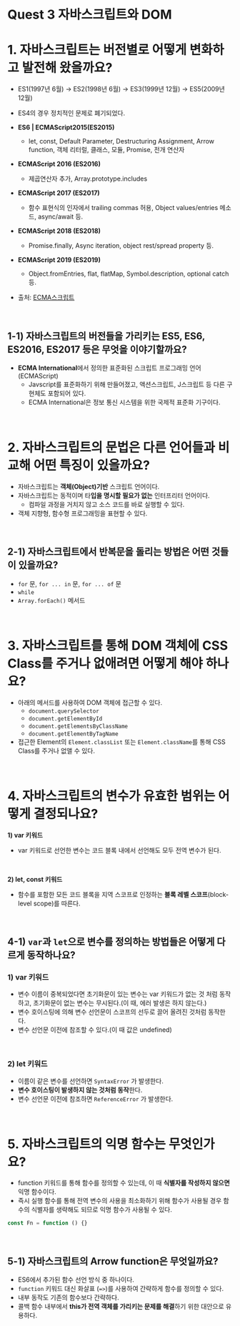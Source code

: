 # Quest 3 자바스크립트와 DOM

# 1. 자바스크립트는 버전별로 어떻게 변화하고 발전해 왔을까요?

- ES1(1997년 6월) → ES2(1998년 6월) → ES3(1999년 12월) → ES5(2009년 12월)
- ES4의 경우 정치적인 문제로 폐기되었다.
- **ES6 | ECMAScript2015(ES2015)**
    - let, const, Default Parameter, Destructuring Assignment, Arrow function, 객체 리터럴, 클래스, 모듈, Promise, 전개 연산자
- **ECMAScript 2016 (ES2016)**
    - 제곱연산자 추가, Array.prototype.includes
- **ECMAScript 2017 (ES2017)**
    - 함수 표현식의 인자에서 trailing commas 허용, Object values/entries 메소드, async/await 등.
- **ECMAScript 2018 (ES2018)**
    - Promise.finally, Async iteration, object rest/spread property 등.
- **ECMAScript 2019 (ES2019)**
    - Object.fromEntries, flat, flatMap, Symbol.description, optional catch 등.

- 출처: [ECMA스크립트](https://ko.wikipedia.org/wiki/ECMA%EC%8A%A4%ED%81%AC%EB%A6%BD%ED%8A%B8)

<br />

## 1-1) 자바스크립트의 버전들을 가리키는 ES5, ES6, ES2016, ES2017 등은 무엇을 이야기할까요?

- **ECMA International**에서 정의한 표준화된 스크립트 프로그래밍 언어(ECMAScript)
    - Javscript를 표준화하기 위해 만들어졌고, 액션스크립트, J스크립트 등 다른 구현체도 포함되어 있다.
    - ECMA International은 정보 통신 시스템을 위한 국제적 표준화 기구이다.

<br />

# 2. 자바스크립트의 문법은 다른 언어들과 비교해 어떤 특징이 있을까요?

- 자바스크립트는 **객체(Object)기반** 스크립트 언어이다.
- 자바스크립트는 동적이며 타**입을 명시할 필요가 없는** 인터프리터 언어이다.
    - 컴파일 과정을 거치지 않고 소스 코드를 바로 실행할 수 있다.
- 객체 지향형, 함수형 프로그래밍을 표현할 수 있다.

<br />

## 2-1) 자바스크립트에서 반복문을 돌리는 방법은 어떤 것들이 있을까요?

- `for` 문, `for ... in` 문, `for ... of` 문
- `while`
- `Array.forEach()` 메서드

<br />

# 3. 자바스크립트를 통해 DOM 객체에 CSS Class를 주거나 없애려면 어떻게 해야 하나요?

- 아래의 메서드를 사용하여  DOM 객체에 접근할 수 있다.
    - `document.querySelector`
    - `document.getElementById`
    - `document.getElementsByClassName`
    - `document.getElementByTagName`
- 접근한 Element의 `Element.classList` 또는 `Element.className`를 통해 CSS Class를 주거나 없앨 수 있다.

<br />

# 4. 자바스크립트의 변수가 유효한 범위는 어떻게 결정되나요?

**1) var 키워드**

- var 키워드로 선언한 변수는 코드 블록 내에서 선언해도 모두 전역 변수가 된다.

<br />

**2) let, const 키워드**

- 함수를 포함한 모든 코드 블록을 지역 스코프로 인정하는 **블록 레벨 스코프**(block-level scope)를 따른다.

<br />

## 4-1) `var`과 `let`으로 변수를 정의하는 방법들은 어떻게 다르게 동작하나요?

### 1) var 키워드

- 변수 이름이 중복되었다면 초기화문이 있는 변수는 var 키워드가 없는 것 처럼 동작하고, 초기화문이 없는 변수는 무시된다.(이 때, 에러 발생은 하지 않는다.)
- 변수 호이스팅에 의해 변수 선언문이 스코프의 선두로 끌어 올려진 것처럼 동작한다.
- 변수 선언문 이전에 참조할 수 있다.(이 때 값은 undefined)

<br />

### 2) let 키워드

- 이름이 같은 변수를 선언하면 `SyntaxError` 가 발생한다.
- **변수 호이스팅이 발생하지 않는 것처럼 동작**한다.
- 변수 선언문 이전에 참조하면 `ReferenceError` 가 발생한다.

<br />

# 5. 자바스크립트의 익명 함수는 무엇인가요?

- function 키워드를 통해 함수를 정의할 수 있는데, 이 때 **식별자를 작성하지 않으면** 익명 함수이다.
- 즉시 실행 함수를 통해 전역 변수의 사용을 최소화하기 위해 함수가 사용될 경우 함수의 식별자를 생략해도 되므로 익명 함수가 사용될 수 있다.

```jsx
const Fn = function () {}
```

<br />

## 5-1) 자바스크립트의 Arrow function은 무엇일까요?

- ES6에서 추가된 함수 선언 방식 중 하나이다.
- `function` 키워드 대신 화살표 (`=>`)를 사용하여 간략하게 함수를 정의할 수 있다.
- 내부 동작도 기존의 함수보다 간략하다.
- 콜백 함수 내부에서 **this가 전역 객체를 가리키는 문제를 해결**하기 위한 대안으로 유용하다.